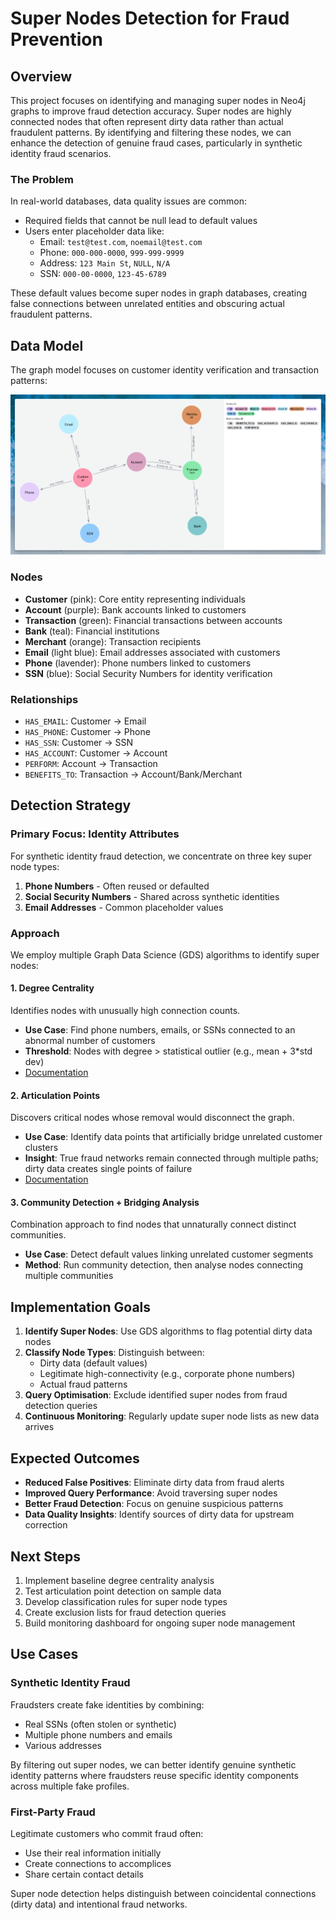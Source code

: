 # Super Nodes Detection for Fraud Prevention

## Overview

This project focuses on identifying and managing super nodes in Neo4j graphs to improve fraud detection accuracy. Super nodes are highly connected nodes that often represent dirty data rather than actual fraudulent patterns. By identifying and filtering these nodes, we can enhance the detection of genuine fraud cases, particularly in synthetic identity fraud scenarios.

### The Problem

In real-world databases, data quality issues are common:
- Required fields that cannot be null lead to default values
- Users enter placeholder data like:
  - Email: `test@test.com`, `noemail@test.com`
  - Phone: `000-000-0000`, `999-999-9999`
  - Address: `123 Main St`, `NULL`, `N/A`
  - SSN: `000-00-0000`, `123-45-6789`

These default values become super nodes in graph databases, creating false connections between unrelated entities and obscuring actual fraudulent patterns.

## Data Model

The graph model focuses on customer identity verification and transaction patterns:

![Graph Schema](schema.png)

### Nodes
- **Customer** (pink): Core entity representing individuals
- **Account** (purple): Bank accounts linked to customers
- **Transaction** (green): Financial transactions between accounts
- **Bank** (teal): Financial institutions
- **Merchant** (orange): Transaction recipients
- **Email** (light blue): Email addresses associated with customers
- **Phone** (lavender): Phone numbers linked to customers
- **SSN** (blue): Social Security Numbers for identity verification

### Relationships
- `HAS_EMAIL`: Customer → Email
- `HAS_PHONE`: Customer → Phone
- `HAS_SSN`: Customer → SSN
- `HAS_ACCOUNT`: Customer → Account
- `PERFORM`: Account → Transaction
- `BENEFITS_TO`: Transaction → Account/Bank/Merchant

## Detection Strategy

### Primary Focus: Identity Attributes
For synthetic identity fraud detection, we concentrate on three key super node types:
1. **Phone Numbers** - Often reused or defaulted
2. **Social Security Numbers** - Shared across synthetic identities
3. **Email Addresses** - Common placeholder values

### Approach

We employ multiple Graph Data Science (GDS) algorithms to identify super nodes:

#### 1. Degree Centrality
Identifies nodes with unusually high connection counts.
- **Use Case**: Find phone numbers, emails, or SSNs connected to an abnormal number of customers
- **Threshold**: Nodes with degree > statistical outlier (e.g., mean + 3*std dev)
- [Documentation](https://neo4j.com/docs/graph-data-science/current/algorithms/degree-centrality/)

#### 2. Articulation Points
Discovers critical nodes whose removal would disconnect the graph.
- **Use Case**: Identify data points that artificially bridge unrelated customer clusters
- **Insight**: True fraud networks remain connected through multiple paths; dirty data creates single points of failure
- [Documentation](https://neo4j.com/docs/graph-data-science/current/algorithms/articulation-points/)

#### 3. Community Detection + Bridging Analysis
Combination approach to find nodes that unnaturally connect distinct communities.
- **Use Case**: Detect default values linking unrelated customer segments
- **Method**: Run community detection, then analyse nodes connecting multiple communities

## Implementation Goals

1. **Identify Super Nodes**: Use GDS algorithms to flag potential dirty data nodes
2. **Classify Node Types**: Distinguish between:
   - Dirty data (default values)
   - Legitimate high-connectivity (e.g., corporate phone numbers)
   - Actual fraud patterns
3. **Query Optimisation**: Exclude identified super nodes from fraud detection queries
4. **Continuous Monitoring**: Regularly update super node lists as new data arrives

## Expected Outcomes

- **Reduced False Positives**: Eliminate dirty data from fraud alerts
- **Improved Query Performance**: Avoid traversing super nodes
- **Better Fraud Detection**: Focus on genuine suspicious patterns
- **Data Quality Insights**: Identify sources of dirty data for upstream correction

## Next Steps

1. Implement baseline degree centrality analysis
2. Test articulation point detection on sample data
3. Develop classification rules for super node types
4. Create exclusion lists for fraud detection queries
5. Build monitoring dashboard for ongoing super node management

## Use Cases

### Synthetic Identity Fraud
Fraudsters create fake identities by combining:
- Real SSNs (often stolen or synthetic)
- Multiple phone numbers and emails
- Various addresses

By filtering out super nodes, we can better identify genuine synthetic identity patterns where fraudsters reuse specific identity components across multiple fake profiles.

### First-Party Fraud
Legitimate customers who commit fraud often:
- Use their real information initially
- Create connections to accomplices
- Share certain contact details

Super node detection helps distinguish between coincidental connections (dirty data) and intentional fraud networks.